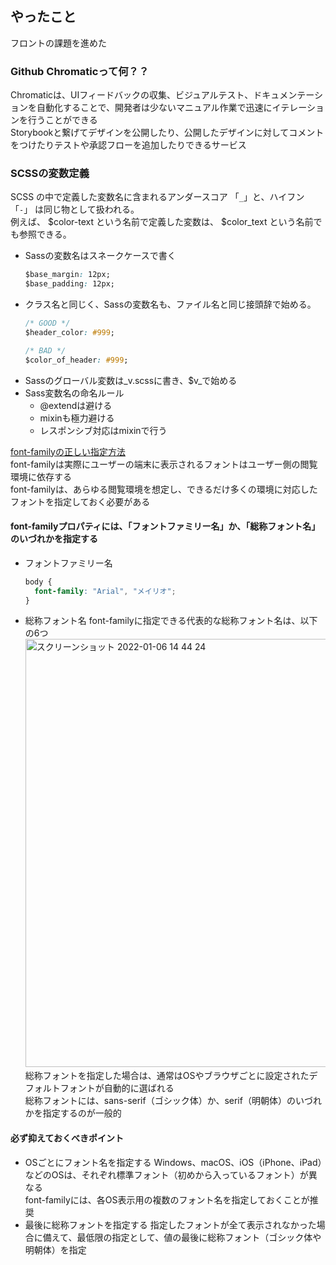 ## やったこと

フロントの課題を進めた  

### Github Chromaticって何？？
Chromaticは、UIフィードバックの収集、ビジュアルテスト、ドキュメンテーションを自動化することで、開発者は少ないマニュアル作業で迅速にイテレーションを行うことができる  
Storybookと繋げてデザインを公開したり、公開したデザインに対してコメントをつけたりテストや承認フローを追加したりできるサービス  

### SCSSの変数定義
SCSS の中で定義した変数名に含まれるアンダースコア 「`_`」と、ハイフン「`-`」 は同じ物として扱われる。   
例えば、 $color-text という名前で定義した変数は、 $color_text という名前でも参照できる。  

- Sassの変数名はスネークケースで書く
  ```css
  $base_margin: 12px;
  $base_padding: 12px;
  ```
- クラス名と同じく、Sassの変数名も、ファイル名と同じ接頭辞で始める。
  ```css
  /* GOOD */
  $header_color: #999;

  /* BAD */
  $color_of_header: #999;
  ```
- Sassのグローバル変数は_v.scssに書き、$v_で始める
- Sass変数名の命名ルール
  - @extendは避ける
  - mixinも極力避ける
  - レスポンシブ対応はmixinで行う

[font-familyの正しい指定方法](https://willcloud.jp/knowhow/font-family/)  
font-familyは実際にユーザーの端末に表示されるフォントはユーザー側の閲覧環境に依存する  
font-familyは、あらゆる閲覧環境を想定し、できるだけ多くの環境に対応したフォントを指定しておく必要がある  

#### font-familyプロパティには、「フォントファミリー名」か、「総称フォント名」のいづれかを指定する  
- フォントファミリー名
  ```css
  body {
    font-family: "Arial", "メイリオ";
  }
  ```
- 総称フォント名
  font-familyに指定できる代表的な総称フォント名は、以下の6つ  
  <img width="685" alt="スクリーンショット 2022-01-06 14 44 24" src="https://user-images.githubusercontent.com/78260526/148334677-5d7f9439-207f-4a14-99a1-894473b22a93.png">  
  総称フォントを指定した場合は、通常はOSやブラウザごとに設定されたデフォルトフォントが自動的に選ばれる  
  総称フォントには、sans-serif（ゴシック体）か、serif（明朝体）のいづれかを指定するのが一般的  

#### 必ず抑えておくべきポイント
- OSごとにフォント名を指定する
  Windows、macOS、iOS（iPhone、iPad）などのOSは、それぞれ標準フォント（初めから入っているフォント）が異なる  
  font-familyには、各OS表示用の複数のフォント名を指定しておくことが推奨  
- 最後に総称フォントを指定する
  指定したフォントが全て表示されなかった場合に備えて、最低限の指定として、値の最後に総称フォント（ゴシック体や明朝体）を指定  



